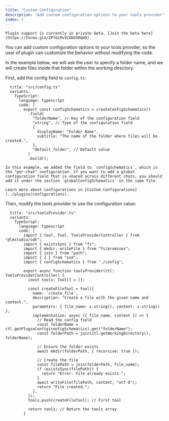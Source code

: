 ```yaml
---
title: "Custom Configuration"
description: "Add custom configuration options to your tools provider"
index: 5
---
```


```lms_private_beta
Plugin support is currently in private beta. [Join the beta here](https://forms.gle/ZPfGLMvVC6DbSRQm9).
```

You can add custom configuration options to your tools provider, so the user of plugin can customize the behavior without modifying the code.

In the example below, we will ask the user to specify a folder name, and we will create files inside that folder within the working directory.

First, add the config field to `config.ts`:

```lms_code_snippet
  title: "src/config.ts"
  variants:
    TypeScript:
      language: typescript
      code: |
        export const configSchematics = createConfigSchematics()
          .field(
            "folderName", // Key of the configuration field
            "string", // Type of the configuration field
            {
              displayName: "Folder Name",
              subtitle: "The name of the folder where files will be created.",
            },
            "default_folder", // Default value
          )
          .build();
```

```lms_info
In this example, we added the field to `configSchematics`, which is the "per-chat" configuration. If you want to add a global configuration field that is shared across different chats, you should add it under the section `globalConfigSchematics` in the same file.

Learn more about configurations in [Custom Configurations](../plugins/configurations).
```

Then, modify the tools provider to use the configuration value:

```lms_code_snippet
  title: "src/toolsProvider.ts"
  variants:
    TypeScript:
      language: typescript
      code: |
        import { tool, Tool, ToolsProviderController } from "@lmstudio/sdk";
        import { existsSync } from "fs";
        import { mkdir, writeFile } from "fs/promises";
        import { join } from "path";
        import { z } from "zod";
        import { configSchematics } from "./config";

        export async function toolsProvider(ctl: ToolsProviderController) {
          const tools: Tool[] = [];

          const createFileTool = tool({
            name: `create_file`,
            description: "Create a file with the given name and content.",
            parameters: { file_name: z.string(), content: z.string() },
            implementation: async ({ file_name, content }) => {
              // Read the config field
              const folderName = ctl.getPluginConfig(configSchematics).get("folderName");
              const folderPath = join(ctl.getWorkingDirectory(), folderName);

              // Ensure the folder exists
              await mkdir(folderPath, { recursive: true });

              // Create the file
              const filePath = join(folderPath, file_name);
              if (existsSync(filePath)) {
                return "Error: File already exists.";
              }
              await writeFile(filePath, content, "utf-8");
              return "File created.";
            },
          });
          tools.push(createFileTool); // First tool

          return tools; // Return the tools array
        }
```
